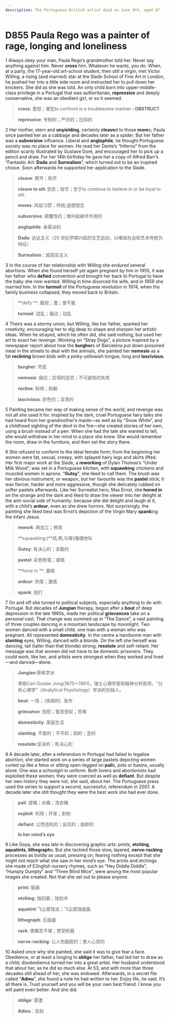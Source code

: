 ```yaml
---
description: The Portuguese-British artist died on June 8th, aged 87
---
```


# D855 Paula Rego was a painter of rage, longing and loneliness
1 Always obey your man, Paula Rego’s grandmother told her. Never say anything against him. Never **cross** him. Whatever he wants, you do. When, at a party, the 17-year-old art-school student, then still a virgin, met Victor Willing, a rising (and married) star at the Slade School of Fine Art in London, he pushed her into a little side room and instructed her to pull down her knickers. She did as she was told. An only child born into upper-middle-class privilege in a Portugal that was authoritarian, **repressive** and deeply conservative, she was an obedient girl, or so it seemed.

> **cross**: 惹怒；冒犯to confront in a troublesome manner **: OBSTRUCT**
 > 
> **repressive**: 专制的；严厉的；压抑的
 > 

2 Her mother, stern and **unyielding**, certainly **cleave**d to those **more**s; Paula once painted her as a cabbage and decades later as a spider. But her father was a **subversive** influence. Liberal and **anglophile**, he thought Portuguese society was no place for women. He read her Dante’s “Inferno” from the edition scarily illustrated by Gustave Doré, and encouraged her to pick up a pencil and draw. For her 14th birthday he gave her a copy of Alfred Barr’s “Fantastic Art: **Dada** and **Surrealism**”, which turned out to be an inspired choice. Soon afterwards he supported her application to the Slade.

> **cleave**: 劈开；砍开
 > 
> **cleave to sth** 坚信；信守；忠于to continue to believe in or be loyal to sth
 > 
> **mores**: 风俗习惯；传统;道德观念
 > 
> **subversive**: 颠覆性的；暗中起破坏作用的
 > 
> **anglophile**: 亲英派的
 > 
> **Dada**: 达达主义（20 世纪早期兴起的文艺运动，以嘲讽社会和艺术传统为特征）
 > 
> **Surrealism**：超现实主义
 > 

3 In the course of her relationship with Willing she endured several abortions. When she found herself yet again pregnant by him in 1955, it was her father who **defied** convention and brought her back to Portugal to have the baby she now wanted. Willing in time divorced his wife, and in 1959 she married him. In the **turmoil** of the Portuguese revolution in 1974, when the family business collapsed, they moved back to Britain.

> **defy **: 藐视；激；使不能
 > 
> **turmoil** :混乱；骚动；动乱
 > 

4 Theirs was a stormy union, but Willing, like her father, sparked her creativity, encouraging her to dig deep to shape and sharpen her artistic ideas. When he strayed, which he often did, she said nothing, but used her art to exact her revenge. Working on “Stray Dogs”, a picture inspired by a newspaper report about how the **burgher**s of Barcelona put down poisoned meat in the streets to deal with the animals, she painted her **nemesis** as a fat **reclining** brown blob with a pinky-yellowish tongue, long and **lascivious**.

> **burgher**: 市民
 > 
> **nemesis**: 报应；应得的惩罚；不可避免的失败
 > 
> **recline**: 斜倚；斜躺
 > 
> **lascivious**: 好色的；淫荡的
 > 

5 Painting became her way of making sense of the world, and revenge was not all she used it for. Inspired by the dark, cruel Portuguese fairy tales she had heard from her grandmother’s maids—as well as by “Snow White”, and a childhood sighting of the devil in the fire—she created stories of her own, using a brush instead of a pen. When she had the tale she wanted to tell, she would withdraw in her mind to a place she knew. She would remember the room, draw in the furniture, and then set the story there.

6 She refused to conform to the ideal female form; from the beginning her women were fat, sexual, creepy, with splayed hairy legs and skirts lifted. Her first major work at the Slade, a **reworking** of Dylan Thomas’s “Under Milk Wood”, was set in a Portuguese kitchen, with **squawking** chickens and muscled women in aprons. “**Gutsy**”, she liked to call them.
The brush was her obvious instrument, or weapon, but her favourite was the **pastel** stick; it was fiercer, harder and more aggressive, though she delicately rubbed on softer pastels afterwards. Like her Surrealist hero, Max Ernst, she **honed in** on the strange and the dark and liked to draw the viewer into her delight at the anti-social side of humanity: because she did delight and laugh at it, with a child’s **ardour**, even as she drew horrors. Not surprisingly, the painting she liked best was Ernst’s depiction of the Virgin Mary **spank**ing the infant Jesus.

> **rework**: 再加工；修改
 > 
> **squawking:(**鸡,鸭,鸟等)嘎嘎地叫
 > 
> **Gutsy**: 有决心的；坚毅的
 > 
> **pastel**: 彩色粉笔；蜡笔
 > 
> **hone in **: 磨练
 > 
> **ardour**: 热情；激情
 > 
> **spank**: 拍打
 > 

7 On and off she turned to political subjects, especially anything to do with Portugal. But decades of **Jungian** therapy, begun after a **bout** of deep depression in the late 1960s, made her political **grievances** take on a personal cast. That change was summed up in “The Dance”, a vast painting of three couples dancing in a mountain landscape by moonlight. Two women danced with a small child, one man with a woman who was pregnant. All represented **domesticity**. In the centre a handsome man with **slanting** eyes, Willing, danced with a blonde. On the left she herself was dancing, tall (taller than that blonde) strong, **resolute** and self-reliant. Her message was that women did not have to be domestic prisoners. They could work, like her, and artists were strongest when they worked and lived—and danced—alone.

> **Jungian**:荣格学派
 > 
> 荣格Carl Gustav Jung(1875～1961)，瑞士心理学家和精神分析医师，“分析心理学”（Analytical Psychology）学派的创始人。
 > 
> **bout**: 一场；（疾病的）发作
 > 
> **grievance**: 抱怨；冤苦悲叹；苦难
 > 
> **domesticity**: 家庭生活
 > 
> **slanting**: 不直的；不平的；斜的；歪的
 > 
> **resolute**:坚决的；有决心的
 > 

8  A decade later, after a referendum in Portugal had failed to legalise abortion, she started work on a series of large pastels depicting women curled up like a fetus or sitting open-legged on **pail**s, pots or basins, usually alone. One was a schoolgirl in uniform. Both lovers and abortionists had exploited these women; they were coerced as well as **defiant**. But despite her own history they were not, she said, about her. The Portuguese press used the series to support a second, successful, referendum in 2007. A decade later she still thought they were the best work she had ever done.

> **pail**: 提桶；水桶；洗衣桶
 > 
> **exploit**: 利用；开发；剥削
 > 
> **defiant**: 公然违抗的；反抗的；挑衅的
 > 
> **In her mind’s eye**
 > 

9 Like Goya, she was late in discovering graphic arts: prints, **etching**, **aquatints**, **lithograph**s. But she tackled those slow, layered, **nerve-racking** processes as boldly as usual, pressing on, fearing nothing except that she might not reach what she saw in her mind’s eye. The prints and etchings she made of E2nglish nursery rhymes, such as “Hey Diddle Diddle”, “Humpty Dumpty” and “Three Blind Mice”, were among the most popular images she created. Not that she set out to please anyone.

> **print**: 版画
 > 
> **etching**: 蚀刻画；蚀刻术
 > 
> **aquatint**:飞尘腐蚀法；飞尘腐蚀版画
 > 
> **lithograph**: 石版画
 > 
> **rack**: 使痛苦不堪；使受折磨
 > 
> **nerve-racking**: 让人伤脑筋的；使人心烦的
 > 

10 Asked once why she painted, she said it was to give fear a face. Obedience, or at least a longing to **oblige** her father, had led her to draw as a child; disobedience turned her into a great artist. Her husband understood that about her, as he did so much else. At 53, and with more than three decades still ahead of her, she was widowed. Afterwards, in a secret file called “**Adieu**”, she found a note he had written to her. Enjoy life, he said. It’s all there is. Trust yourself and you will be your own best friend. I know you will paint even better. And she did.

> **oblige**: 感激
 > 
> **Adieu**：告别
 > 

